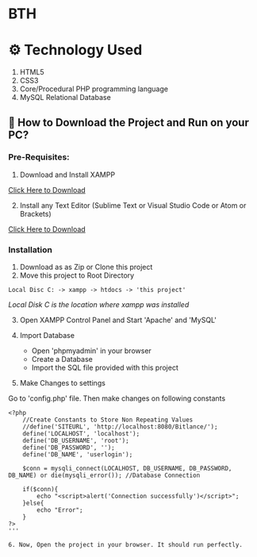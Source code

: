 # BTH

# ⚙️ Technology Used
1. HTML5
2. CSS3
3. Core/Procedural PHP programming language
4. MySQL Relational Database

## 📖 How to Download the Project and Run on your PC?

### Pre-Requisites:

1. Download and Install XAMPP

[Click Here to Download](https://www.apachefriends.org/index.html)

2. Install any Text Editor (Sublime Text or Visual Studio Code or Atom or Brackets)

[Click Here to Download](https://code.visualstudio.com/)

### Installation

1. Download as as Zip or Clone this project
2. Move this project to Root Directory
```
Local Disc C: -> xampp -> htdocs -> 'this project'
```
*Local Disk C is the location where xampp was installed*

3. Open XAMPP Control Panel and Start 'Apache' and 'MySQL'

4. Import Database

    - Open 'phpmyadmin' in your browser
    - Create a Database
    - Import the SQL file provided with this project

5. Make Changes to settings

Go to 'config.php' file. Then make changes on following constants
```
<?php
    //Create Constants to Store Non Repeating Values
    //define('SITEURL', 'http://localhost:8080/Bitlance/');
    define('LOCALHOST', 'localhost');
    define('DB_USERNAME', 'root');
    define('DB_PASSWORD', '');
    define('DB_NAME', 'userlogin');
    
    $conn = mysqli_connect(LOCALHOST, DB_USERNAME, DB_PASSWORD, DB_NAME) or die(mysqli_error()); //Database Connection

    if($conn){
        echo "<script>alert('Connection successfully')</script>";
    }else{
        echo "Error";
    }
?>
''' 

6. Now, Open the project in your browser. It should run perfectly.
